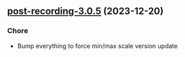

## [post-recording-3.0.5](https://github.com/truecharts/charts/compare/post-recording-3.0.4...post-recording-3.0.5) (2023-12-20)

### Chore

- Bump everything to force min/max scale version update
  
  